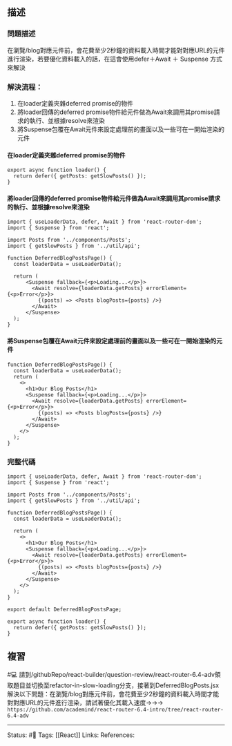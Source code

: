 ## 描述



### 問題描述

在瀏覽/blog對應元件前，會花費至少2秒鐘的資料載入時間才能對對應URL的元件進行渲染，若要優化資料載入的話，在這會使用defer＋Await ＋ Suspense 方式來解決


### 解決流程：
1. 在loader定義夾雜deferred promise的物件
2. 將loader回傳的deferred promise物件給元件做為Await來調用其promise請求的執行、並根據resolve來渲染
3. 將Suspense包覆在Await元件來設定處理前的畫面以及一些可在一開始渲染的元件




#### 在loader定義夾雜deferred promise的物件

```
export async function loader() {
  return defer({ getPosts: getSlowPosts() });
}
```


#### 將loader回傳的deferred promise物件給元件做為Await來調用其promise請求的執行、並根據resolve來渲染


```
import { useLoaderData, defer, Await } from 'react-router-dom';
import { Suspense } from 'react';

import Posts from '../components/Posts';
import { getSlowPosts } from '../util/api';

function DeferredBlogPostsPage() {
  const loaderData = useLoaderData();

  return (
      <Suspense fallback={<p>Loading...</p>}>
        <Await resolve={loaderData.getPosts} errorElement={<p>Error</p>}>
          {(posts) => <Posts blogPosts={posts} />}
        </Await>
      </Suspense>
  );
}
```



#### 將Suspense包覆在Await元件來設定處理前的畫面以及一些可在一開始渲染的元件
```
function DeferredBlogPostsPage() {
  const loaderData = useLoaderData();
  return (
    <>
      <h1>Our Blog Posts</h1>
      <Suspense fallback={<p>Loading...</p>}>
        <Await resolve={loaderData.getPosts} errorElement={<p>Error</p>}>
          {(posts) => <Posts blogPosts={posts} />}
        </Await>
      </Suspense>
    </>
  );
}
```


### 完整代碼

```
import { useLoaderData, defer, Await } from 'react-router-dom';
import { Suspense } from 'react';

import Posts from '../components/Posts';
import { getSlowPosts } from '../util/api';

function DeferredBlogPostsPage() {
  const loaderData = useLoaderData();

  return (
    <>
      <h1>Our Blog Posts</h1>
      <Suspense fallback={<p>Loading...</p>}>
        <Await resolve={loaderData.getPosts} errorElement={<p>Error</p>}>
          {(posts) => <Posts blogPosts={posts} />}
        </Await>
      </Suspense>
    </>
  );
}

export default DeferredBlogPostsPage;

export async function loader() {
  return defer({ getPosts: getSlowPosts() });
}
```



## 複習

#💻 請到/githubRepo/react-builder/question-review/react-router-6.4-adv領取題目並切換至refactor-in-slow-loading分支，接著到DeferredBlogPosts.jsx解決以下問題：在瀏覽/blog對應元件前，會花費至少2秒鐘的資料載入時間才能對對應URL的元件進行渲染，請試著優化其載入速度->->-> `https://github.com/academind/react-router-6.4-intro/tree/react-router-6.4-adv`
<!--SR:!2023-06-26,113,250-->



---
Status: #🌱 
Tags:
[[React]]
Links:
References: